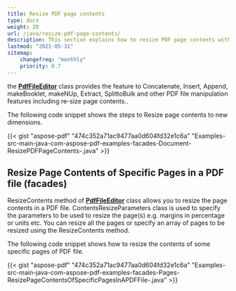 ```yaml
---
title: Resize PDF page contents
type: docs
weight: 20
url: /java/resize-pdf-page-contents/
description: This section explains how to resize PDF page contents with Aspose.PDF Facades.
lastmod: "2021-05-31"
sitemap:
    changefreq: "monthly"
    priority: 0.7
---
```


the [**PdfFileEditor**](https://apireference.aspose.com/java/pdf/com.aspose.pdf.facades/PdfFileEditor) class provides the feature to Concatenate, Insert, Append, makeBooklet, makeNUp, Extract, SplittoBulk and other PDF file manipulation features including re-size page contents..

The following code snippet shows the steps to Resize page contents to new dimensions.

{{< gist "aspose-pdf" "474c352a71ac9477aa0d604fd32e1c6a" "Examples-src-main-java-com-aspose-pdf-examples-facades-Document-ResizePDFPageContents-.java" >}}

## Resize Page Contents of Specific Pages in a PDF file (facades)

ResizeContents method of [**PdfFileEditor**](https://apireference.aspose.com/java/pdf/com.aspose.pdf.facades/PdfFileEditor) class allows you to resize the page contents in a PDF file. ContentsResizeParameters class is used to specify the parameters to be used to resize the page(s) e.g. margins in percentage or units etc. You can resize all the pages or specify an array of pages to be resized using the ResizeContents method.

The following code snippet shows how to resize the contents of some specific pages of PDF file.

{{< gist "aspose-pdf" "474c352a71ac9477aa0d604fd32e1c6a" "Examples-src-main-java-com-aspose-pdf-examples-facades-Pages-ResizePageContentsOfSpecificPagesInAPDFFile-.java" >}}
